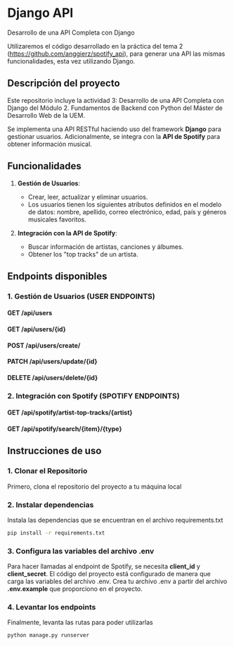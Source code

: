 # Django API
Desarrollo de una API Completa con Django

Utilizaremos el código desarrollado en la práctica del tema 2 (https://github.com/anggierz/spotify_api), para generar una API las mismas funcionalidades, esta vez utilizando Django.

## Descripción del proyecto

Este repositorio incluye la actividad 3: Desarrollo de una API Completa con Django del Módulo 2. Fundamentos de Backend con Python del Máster de Desarrollo Web de la UEM.

Se implementa una API RESTful haciendo uso del framework **Django** para gestionar usuarios. Adicionalmente,
se integra con la **API de Spotify** para obtener información musical.

## Funcionalidades

1. **Gestión de Usuarios**:
   - Crear, leer, actualizar y eliminar usuarios.
   - Los usuarios tienen los siguientes atributos definidos en el modelo de datos: nombre, apellido, correo electrónico, edad, país y géneros musicales favoritos.

2. **Integración con la API de Spotify**:
   - Buscar información de artistas, canciones y álbumes.
   - Obtener los "top tracks" de un artista.


## Endpoints disponibles

### **1. Gestión de Usuarios (USER ENDPOINTS)**

#### **GET /api/users**

#### **GET /api/users/{id}**

#### **POST /api/users/create/**

#### **PATCH /api/users/update/{id}**

#### **DELETE /api/users/delete/{id}**


### **2. Integración con Spotify (SPOTIFY ENDPOINTS)**

#### **GET /api/spotify/artist-top-tracks/{artist}**

#### **GET /api/spotify/search/{item}/{type}**

## Instrucciones de uso

### 1. Clonar el Repositorio

Primero, clona el repositorio del proyecto a tu máquina local

### 2. Instalar dependencias 

Instala las dependencias que se encuentran en el archivo requirements.txt

```bash
pip install -r requirements.txt
```

### 3. Configura las variables del archivo .env

Para hacer llamadas al endpoint de Spotify, se necesita **client_id** y **client_secret**. El código del proyecto
está configurado de manera que carga las variables del archivo .env. Crea tu archivo .env a partir del archivo
**.env.example** que proporciono en el proyecto. 

### 4. Levantar los endpoints

Finalmente, levanta las rutas para poder utilizarlas

```bash
python manage.py runserver
```